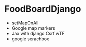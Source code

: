 # FoodBoardDjango

- setMapOnAll
- Google map markers
- Jax with django Csrf wTF
- google serachbox

